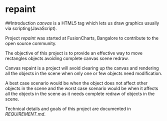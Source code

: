 repaint
=======

##Introduction
_canvas_ is a HTML5 tag which lets us draw graphics usually via scripting(JavaScript).  

Project *repaint* was started at FusionCharts, Bangalore to contribute to the open source community.

The objective of this project is to provide an effective way to move rectangles objects avoiding complete canvas scene redraw.

Canvas repaint is a project will avoid clearing up the canvas and rendering all the objects 
in the scene when only one or few objects need modification.

A best case scenario would be when the object does not affect other objects in the scene and the 
worst case scenario would be when it affects all the objects in the scene as it needs complete 
redraw of objects in the scene.

Technical details and goals of this project are documented in *REQUIREMENT.md*.